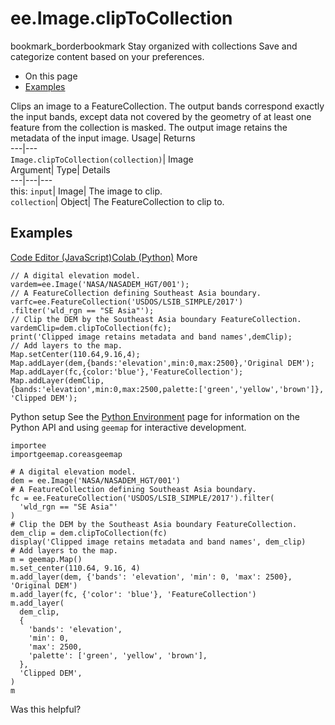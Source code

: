  
#  ee.Image.clipToCollection 
bookmark_borderbookmark Stay organized with collections  Save and categorize content based on your preferences.
  * On this page
  * [Examples](https://developers.google.com/earth-engine/apidocs/ee-image-cliptocollection#examples)


Clips an image to a FeatureCollection. The output bands correspond exactly the input bands, except data not covered by the geometry of at least one feature from the collection is masked. The output image retains the metadata of the input image. 
Usage| Returns  
---|---  
`Image.clipToCollection(collection)`| Image  
Argument| Type| Details  
---|---|---  
this: `input`| Image| The image to clip.  
`collection`| Object| The FeatureCollection to clip to.  
## Examples
[Code Editor (JavaScript)](https://developers.google.com/earth-engine/apidocs/ee-image-cliptocollection#code-editor-javascript-sample)[Colab (Python)](https://developers.google.com/earth-engine/apidocs/ee-image-cliptocollection#colab-python-sample) More
```
// A digital elevation model.
vardem=ee.Image('NASA/NASADEM_HGT/001');
// A FeatureCollection defining Southeast Asia boundary.
varfc=ee.FeatureCollection('USDOS/LSIB_SIMPLE/2017')
.filter('wld_rgn == "SE Asia"');
// Clip the DEM by the Southeast Asia boundary FeatureCollection.
vardemClip=dem.clipToCollection(fc);
print('Clipped image retains metadata and band names',demClip);
// Add layers to the map.
Map.setCenter(110.64,9.16,4);
Map.addLayer(dem,{bands:'elevation',min:0,max:2500},'Original DEM');
Map.addLayer(fc,{color:'blue'},'FeatureCollection');
Map.addLayer(demClip,
{bands:'elevation',min:0,max:2500,palette:['green','yellow','brown']},
'Clipped DEM');
```
Python setup
See the [ Python Environment](https://developers.google.com/earth-engine/guides/python_install) page for information on the Python API and using `geemap` for interactive development.
```
importee
importgeemap.coreasgeemap
```
```
# A digital elevation model.
dem = ee.Image('NASA/NASADEM_HGT/001')
# A FeatureCollection defining Southeast Asia boundary.
fc = ee.FeatureCollection('USDOS/LSIB_SIMPLE/2017').filter(
  'wld_rgn == "SE Asia"'
)
# Clip the DEM by the Southeast Asia boundary FeatureCollection.
dem_clip = dem.clipToCollection(fc)
display('Clipped image retains metadata and band names', dem_clip)
# Add layers to the map.
m = geemap.Map()
m.set_center(110.64, 9.16, 4)
m.add_layer(dem, {'bands': 'elevation', 'min': 0, 'max': 2500}, 'Original DEM')
m.add_layer(fc, {'color': 'blue'}, 'FeatureCollection')
m.add_layer(
  dem_clip,
  {
    'bands': 'elevation',
    'min': 0,
    'max': 2500,
    'palette': ['green', 'yellow', 'brown'],
  },
  'Clipped DEM',
)
m
```

Was this helpful?
